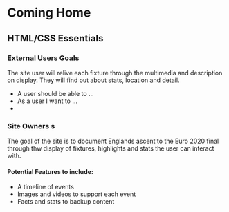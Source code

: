 # Coming Home

## HTML/CSS Essentials

### External Users Goals

The site user will relive each fixture through the multimedia and description on display. They will find out about stats, location and detail.

- A user should be able to …
- As a user I want to …
-

### Site Owners s

The goal of the site is to document Englands ascent to the Euro 2020 final through thw display of fixtures, highlights and stats the user can interact with.

#### Potential Features to include:

- A timeline of events
- Images and videos to support each event
- Facts and stats to backup content



